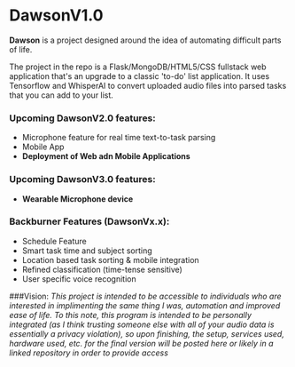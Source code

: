 # DawsonV1.0

**Dawson** is a project designed around the idea of automating difficult parts of life.

The project in the repo is a Flask/MongoDB/HTML5/CSS fullstack web application that's an upgrade to a classic 'to-do' list application. It uses Tensorflow and WhisperAI to convert uploaded audio files into parsed tasks that you can add to your list.

### Upcoming DawsonV2.0 features:
+ Microphone feature for real time text-to-task parsing
+ Mobile App
+ **Deployment of Web adn Mobile Applications**

### Upcoming DawsonV3.0 features:
+ **Wearable Microphone device**

### Backburner Features (DawsonVx.x):
+ Schedule Feature
+ Smart task time and subject sorting
+ Location based task sorting & mobile integration
+ Refined classification (time-tense sensitive)
+ User specific voice recognition

###Vision:
*This project is intended to be accessible to individuals who are interested in implimenting the same thing I was, automation and improved ease of life.*
*To this note, this program is intended to be personally integrated (as I think trusting someone else with all of your audio data is essentially a privacy violation), so upon finishing, the setup, services used, hardware used, etc. for the final version will be posted here or likely in a linked repository in order to provide access*
